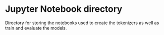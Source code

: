 # Jupyter Notebook directory

Directory for storing the notebooks used to create the tokenizers as well as train and evaluate the models.